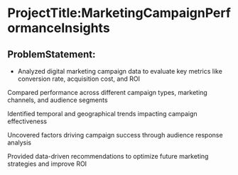 # **ProjectTitle:MarketingCampaignPerformanceInsights**

## ProblemStatement:
- Analyzed digital marketing campaign data to evaluate key metrics like conversion rate, acquisition cost, and ROI

Compared performance across different campaign types, marketing channels, and audience segments

Identified temporal and geographical trends impacting campaign effectiveness

Uncovered factors driving campaign success through audience response analysis

Provided data-driven recommendations to optimize future marketing strategies and improve ROI
